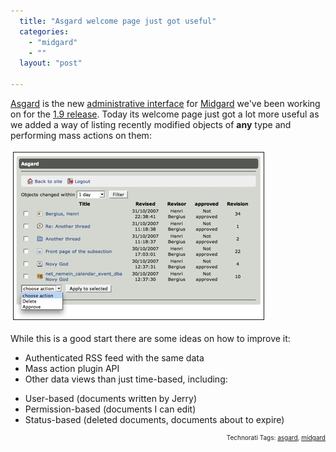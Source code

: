 ```yaml
---
  title: "Asgard welcome page just got useful"
  categories: 
    - "midgard"
    - ""
  layout: "post"

---
```

<a href="http://bergie.iki.fi/blog/building_a_new_admin_interface_for_midgard.html">Asgard</a> is the new <a href="http://www.midgard-project.org/documentation/midgard-administration-interfaces/">administrative interface</a> for <a href="http://www.midgard-project.org/">Midgard</a> we've been working on for the <a href="http://trac.midgard-project.org/milestone/Midgard%201.9">1.9 release</a>. Today its welcome page just got a lot more useful as we added a way of listing recently modified objects of <strong>any</strong> type and performing mass actions on them:

<a href="/files/asgard-welcome-updated.jpg"><img src="/files/asgard-welcome-updated-tm.jpg" height="267" width="400" border="1" hspace="4" vspace="4" alt="Asgard-Welcome-Updated" /></a>

While this is a good start there are some ideas on how to improve it:
<ul><li>Authenticated RSS feed with the same data</li><li>Mass action plugin API</li><li>Other data views than just time-based, including:</li></ul><ul><li>User-based (documents written by Jerry)</li><li>Permission-based (documents I can edit)</li><li>Status-based (deleted documents, documents about to expire)</li></ul>
<p style="text-align:right;font-size:10px;">Technorati Tags: <a href="http://www.technorati.com/tag/asgard" rel="tag">asgard</a>, <a href="http://www.technorati.com/tag/midgard" rel="tag">midgard</a></p>